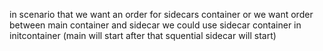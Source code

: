 in scenario that we want an order for sidecars container or we want order between main container and sidecar we could use sidecar container in initcontainer (main will start after that squential sidecar will start)
